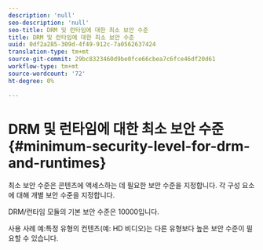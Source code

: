 ```yaml
---
description: 'null'
seo-description: 'null'
seo-title: DRM 및 런타임에 대한 최소 보안 수준
title: DRM 및 런타임에 대한 최소 보안 수준
uuid: 0df2a285-309d-4f49-912c-7a0562637424
translation-type: tm+mt
source-git-commit: 29bc8323460d9be0fce66cbea7c6fce46df20d61
workflow-type: tm+mt
source-wordcount: '72'
ht-degree: 0%

---
```



# DRM 및 런타임에 대한 최소 보안 수준{#minimum-security-level-for-drm-and-runtimes}

최소 보안 수준은 콘텐츠에 액세스하는 데 필요한 보안 수준을 지정합니다. 각 구성 요소에 대해 개별 보안 수준을 지정합니다.

DRM/런타임 모듈의 기본 보안 수준은 10000입니다.

사용 사례 예:특정 유형의 컨텐츠(예: HD 비디오)는 다른 유형보다 높은 보안 수준이 필요할 수 있습니다.
